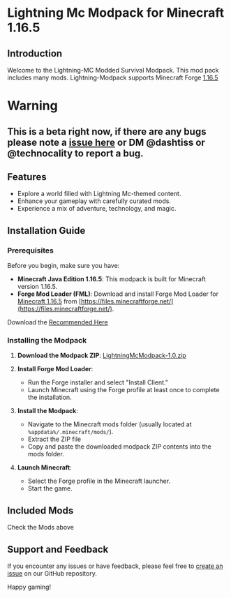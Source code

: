 # Lightning Mc Modpack for Minecraft 1.16.5

## Introduction

Welcome to the Lightning-MC Modded Survival Modpack. This mod pack includes many mods.
Lightning-Modpack supports Minecraft Forge [1.16.5](https://files.minecraftforge.net/net/minecraftforge/forge/index_1.16.5.html)
# Warning
## This is a beta right now, if there are any bugs please note a [issue here](https://github.com/Dashtiss/Lightning-MC-Modded-Mod-Files/issues) or DM @dashtiss or @technocality to report a bug.

## Features

- Explore a world filled with Lightning Mc-themed content.
- Enhance your gameplay with carefully curated mods.
- Experience a mix of adventure, technology, and magic.

## Installation Guide

### Prerequisites

Before you begin, make sure you have:

- **Minecraft Java Edition 1.16.5**: This modpack is built for Minecraft version 1.16.5.
- **Forge Mod Loader (FML)**: Download and install Forge Mod Loader for [Minecraft 1.16.5](https://files.minecraftforge.net/net/minecraftforge/forge/index_1.16.5.html) from [https://files.minecraftforge.net/](https://files.minecraftforge.net/).

Download the [Recommended Here](https://maven.minecraftforge.net/net/minecraftforge/forge/1.16.5-36.2.34/forge-1.16.5-36.2.34-installer.jar)

### Installing the Modpack

1. **Download the Modpack ZIP**: [LightningMcModpack-1.0.zip](#)

2. **Install Forge Mod Loader**:
   - Run the Forge installer and select "Install Client."
   - Launch Minecraft using the Forge profile at least once to complete the installation.

3. **Install the Modpack**:
   - Navigate to the Minecraft mods folder (usually located at `%appdata%/.minecraft/mods/`).
   - Extract the ZIP file
   - Copy and paste the downloaded modpack ZIP contents into the mods folder.

4. **Launch Minecraft**:
   - Select the Forge profile in the Minecraft launcher.
   - Start the game.

## Included Mods
Check the Mods above

## Support and Feedback

If you encounter any issues or have feedback, please feel free to [create an issue](#) on our GitHub repository.

Happy gaming!
